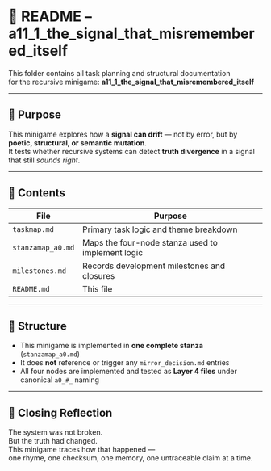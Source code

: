 <!-- Save as: a11_1_the_signal_that_misremembered_itself/taskmaps/README.md -->

# 📘 README – a11_1_the_signal_that_misremembered_itself

This folder contains all task planning and structural documentation  
for the recursive minigame: **a11_1_the_signal_that_misremembered_itself**

---

## 🎯 Purpose

This minigame explores how a **signal can drift** — not by error, but by **poetic, structural, or semantic mutation**.  
It tests whether recursive systems can detect **truth divergence** in a signal that still *sounds right*.

---

## 📂 Contents

| File               | Purpose                                           |
|--------------------|---------------------------------------------------|
| `taskmap.md`       | Primary task logic and theme breakdown            |
| `stanzamap_a0.md`  | Maps the four-node stanza used to implement logic |
| `milestones.md`    | Records development milestones and closures       |
| `README.md`        | This file                                         |

---

## 🔁 Structure

- This minigame is implemented in **one complete stanza** (`stanzamap_a0.md`)
- It does **not** reference or trigger any `mirror_decision.md` entries
- All four nodes are implemented and tested as **Layer 4 files** under canonical `a0_#_` naming

---

## 🧠 Closing Reflection

The system was not broken.  
But the truth had changed.  
This minigame traces how that happened —  
one rhyme, one checksum, one memory, one untraceable claim at a time.
